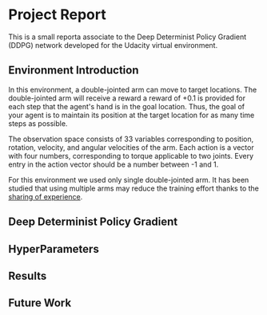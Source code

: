 # Project Report

This is a small reporta associate to the Deep Determinist Policy Gradient (DDPG) network developed for the Udacity virtual environment.

## Environment Introduction

In this environment, a double-jointed arm can move to target locations. The double-jointed arm will receive a reward  a reward of +0.1 is provided for each step that the agent's hand is in the goal location. Thus, the goal of your agent is to maintain its position at the target location for as many time steps as possible.

The observation space consists of 33 variables corresponding to position, rotation, velocity, and angular velocities of the arm. Each action is a vector with four numbers, corresponding to torque applicable to two joints. Every entry in the action vector should be a number between -1 and 1.

For this environment we used only single double-jointed arm. It has been studied that using multiple arms may reduce the training effort thanks to the [sharing of experience](https://ai.googleblog.com/2016/10/how-robots-can-acquire-new-skills-from.html).

## Deep Determinist Policy Gradient


## HyperParameters

## Results

## Future Work
